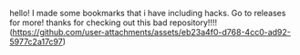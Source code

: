 hello!
I made some bookmarks that i have including hacks.
Go to releases for more!
thanks for checking out this bad repository!!!!(https://github.com/user-attachments/assets/eb23a4f0-d768-4cc0-ad92-5977c2a17c97)
